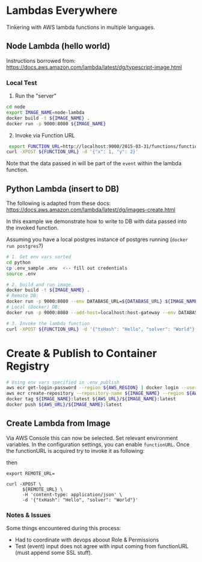 # Lambdas Everywhere

Tinkering with AWS lambda functions in multiple languages.


## Node Lambda (hello world)

Instructions borrowed from: https://docs.aws.amazon.com/lambda/latest/dg/typescript-image.html

### Local Test
1. Run the "server"
```sh
cd node
export IMAGE_NAME=node-lambda
docker build -t ${IMAGE_NAME} .
docker run -p 9000:8080 ${IMAGE_NAME}
```
2. Invoke via Function URL

```sh
 export FUNCTION_URL=http://localhost:9000/2015-03-31/functions/function/invocations
curl -XPOST ${FUNCTION_URL} -d '{"x": 1, "y": 2}'
```

Note that the data passed in will be part of the `event` within the lambda function.

## Python Lambda (insert to DB)

The following is adapted from these docs: https://docs.aws.amazon.com/lambda/latest/dg/images-create.html

In this example we demonstrate how to write to DB with data passed into the invoked function.

Assuming you have a local postgres instance of postgres running (`docker run postgres`?)

```sh
# 1. Get env vars sorted
cd python
cp .env_sample .env  <-- fill out credentials
source .env

# 2. build and run image.
docker build -t ${IMAGE_NAME} .
# Remote DB:
docker run -p 9000:8080 --env DATABASE_URL=${DATABASE_URL} ${IMAGE_NAME}
# Local (Docker) DB:
docker run -p 9000:8080 --add-host=localhost:host-gateway --env DATABASE_URL=${DATABASE_URL} ${IMAGE_NAME}

# 3. Invoke the lambda function
curl -XPOST ${FUNCTION_URL} -d '{"txHash": "Hello", "solver": "World"}'
```
# Create & Publish to Container Registry

```sh
# Using env vars specified in .env_publish
aws ecr get-login-password --region ${AWS_REGION} | docker login --username AWS --password-stdin ${AWS_URL}
aws ecr create-repository --repository-name ${IMAGE_NAME} --region ${AWS_REGION} --image-scanning-configuration scanOnPush=true --image-tag-mutability MUTABLE
docker tag ${IMAGE_NAME}:latest ${AWS_URL}/${IMAGE_NAME}:latest
docker push ${AWS_URL}/${IMAGE_NAME}:latest 
```

## Create Lambda from Image

Via AWS Console this can now be selected. 
Set relevant environment variables. 
In the configuration settings, you can enable `functionURL`. 
Once the functionURL is acquired try to invoke it as following:

then

```shell
export REMOTE_URL=

curl -XPOST \
      ${REMOTE_URL} \
      -H 'content-type: application/json' \
      -d '{"txHash": "Hello", "solver": "World"}'
```


### Notes & Issues

Some things encountered during this process:

- Had to coordinate with devops aboout Role & Permissions
- Test (event) input does not agree with input coming from functionURL (must append some SSL stuff).
